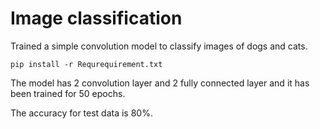 # Image classification
Trained a simple convolution model to classify images of dogs and cats.
```
pip install -r Requrequirement.txt
```
The model has 2 convolution layer and 2 fully connected layer and it has been trained for 50 epochs.

The accuracy for test data is 80%.